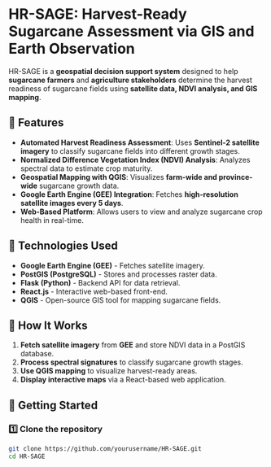 # HR-SAGE: Harvest-Ready Sugarcane Assessment via GIS and Earth Observation

HR-SAGE is a **geospatial decision support system** designed to help **sugarcane farmers** and **agriculture stakeholders** determine the harvest readiness of sugarcane fields using **satellite data, NDVI analysis, and GIS mapping**.

## 🌱 Features

- **Automated Harvest Readiness Assessment**: Uses **Sentinel-2 satellite imagery** to classify sugarcane fields into different growth stages.
- **Normalized Difference Vegetation Index (NDVI) Analysis**: Analyzes spectral data to estimate crop maturity.
- **Geospatial Mapping with QGIS**: Visualizes **farm-wide and province-wide** sugarcane growth data.
- **Google Earth Engine (GEE) Integration**: Fetches **high-resolution satellite images every 5 days**.
- **Web-Based Platform**: Allows users to view and analyze sugarcane crop health in real-time.

## 🔧 Technologies Used

- **Google Earth Engine (GEE)** - Fetches satellite imagery.
- **PostGIS (PostgreSQL)** - Stores and processes raster data.
- **Flask (Python)** - Backend API for data retrieval.
- **React.js** - Interactive web-based front-end.
- **QGIS** - Open-source GIS tool for mapping sugarcane fields.

## 🚀 How It Works

1. **Fetch satellite imagery** from **GEE** and store NDVI data in a PostGIS database.
2. **Process spectral signatures** to classify sugarcane growth stages.
3. **Use QGIS mapping** to visualize harvest-ready areas.
4. **Display interactive maps** via a React-based web application.

## 📌 Getting Started

### 1️⃣ Clone the repository

```sh
git clone https://github.com/yourusername/HR-SAGE.git
cd HR-SAGE
```
